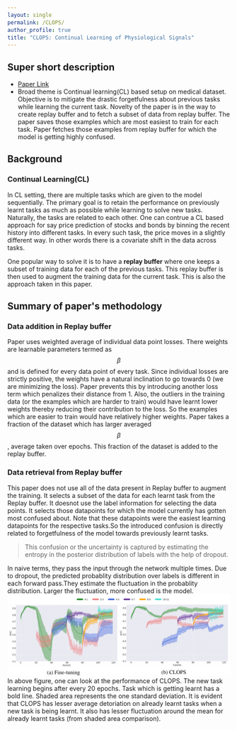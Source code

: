 ```yaml
---
layout: single
permalink: /CLOPS/
author_profile: true
title: "CLOPS: Continual Learning of Physiological Signals"
---
```

## Super short description
* [Paper Link](https://arxiv.org/abs/2004.09578)
* Broad theme is Continual learning(CL) based setup on medical dataset. Objective is to mitigate the drastic forgetfulness about previous tasks while learning the current task. Novelty of the paper is in the way to create replay buffer and to fetch a subset of data from replay buffer. The paper saves those examples which are most easiest to train for each task. Paper fetches those examples from replay buffer for which the model is getting highly confused.

## Background
### Continual Learning(CL)
In CL setting, there are multiple tasks which are given to the model sequentially. The primary goal is to retain the performance on previously learnt tasks as much as possible while learning to solve new tasks. Naturally, the tasks are related to each other. One can contrue a CL based approach for say price prediction of stocks and bonds by binning the recent history into different tasks. In every such task, the price moves in a slightly different way. In other words there is a covariate shift in the data across tasks.

One popular way to solve it is to have a **replay buffer** where one keeps a subset of training data for each of the previous tasks. This replay buffer is then used to augment the training data for the current task. This is also the approach taken in this paper.

## Summary of paper's methodology
### Data addition in Replay buffer
Paper uses weighted average of individual data point losses. There weights are learnable parameters termed as $$\beta$$ and is defined for every data point of every task. Since individual losses are strictly positive, the weights have a natural inclination to go towards 0 (we are minimizing the loss). Paper prevents this by introducing another loss term which penalizes their distance from 1.  Also, the outliers in the training data (or the examples which are harder to train) would have learnt lower weights thereby reducing their contribution  to the loss. So the examples which are easier to train would have relatively higher weights. Paper takes a fraction of the dataset which has larger averaged $$\beta$$, average taken over epochs. This fraction of the dataset is added to the replay buffer.

### Data retrieval from Replay buffer
This paper does not use all of the data present in Replay buffer to augment the training. It selects a subset of the data for each learnt task from the Replay buffer. It doesnot use the label information for selecting the data points. It selects those datapoints for which the model currently has gotten most confused about. Note that these datapoints were the easiest learning datapoints for the respective tasks.So the introduced confusion is directly related to forgetfulness of the model towards previously learnt tasks.
>This confusion or the uncertainty is captured by estimating the entropy in the posterior distribution of labels with the help of dropout.

In naive terms, they pass the input through the network multiple times. Due to dropout, the predicted probablity distribution over labels is different in each forward pass.They estimate the fluctuation in the probablity distribution. Larger the fluctuation, more confused is the model.
<img src="../assets/images/CLOPS.png" alt="drawing"
title=" Less forgetfulness in CLOPS. (Taken from https://arxiv.org/abs/2004.09578) "/>
In above figure, one can look at the performance of CLOPS. The new task learning begins after every 20 epochs. Task which is getting learnt has a bold line. Shaded area represents the one standard deviation. It is evident that CLOPS has  lesser average detoriation on already learnt tasks when a new task is being learnt. It also has lesser fluctuation around the mean for already learnt tasks (from shaded area comparison).

